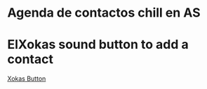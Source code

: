 # Agenda de contactos chill en AS

# ElXokas sound button to add a contact

[Xokas Button](https://github.com/davvnovvo/Agenda/blob/master/app/src/main/res/raw/dios.mp3)


